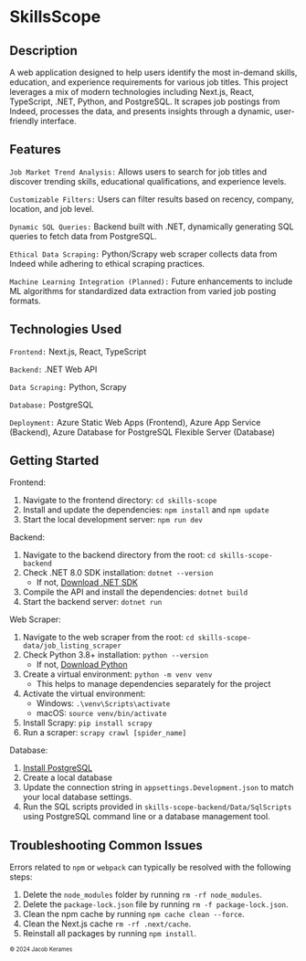 # SkillsScope

## Description
A web application designed to help users identify the most in-demand skills, education, and experience requirements for various job titles. This project leverages a mix of modern technologies including Next.js, React, TypeScript, .NET, Python, and PostgreSQL. It scrapes job postings from Indeed, processes the data, and presents insights through a dynamic, user-friendly interface.

## Features
`Job Market Trend Analysis:` Allows users to search for job titles and discover trending skills, educational qualifications, and experience levels.

`Customizable Filters:` Users can filter results based on recency, company, location, and job level.

`Dynamic SQL Queries:` Backend built with .NET, dynamically generating SQL queries to fetch data from PostgreSQL.

`Ethical Data Scraping:` Python/Scrapy web scraper collects data from Indeed while adhering to ethical scraping practices.

`Machine Learning Integration (Planned):` Future enhancements to include ML algorithms for standardized data extraction from varied job posting formats.

## Technologies Used
`Frontend:` Next.js, React, TypeScript

`Backend:` .NET Web API

`Data Scraping:` Python, Scrapy

`Database:` PostgreSQL

`Deployment:` Azure Static Web Apps (Frontend), Azure App Service (Backend), Azure Database for PostgreSQL Flexible Server (Database)

## Getting Started
Frontend:
1. Navigate to the frontend directory: `cd skills-scope`
2. Install and update the dependencies: `npm install` and `npm update`
3. Start the local development server: `npm run dev`

Backend:
1. Navigate to the backend directory from the root: `cd skills-scope-backend`
2. Check .NET 8.0 SDK installation: `dotnet --version`
    - If not, [Download .NET SDK](https://dotnet.microsoft.com/en-us/download/visual-studio-sdks)
3. Compile the API and install the dependencies: `dotnet build`
4. Start the backend server: `dotnet run`

Web Scraper:
1. Navigate to the web scraper from the root: `cd skills-scope-data/job_listing_scraper`
2. Check Python 3.8+ installation: `python --version`
    - If not, [Download Python](https://www.python.org/downloads/)
3. Create a virtual environment: `python -m venv venv`
    - This helps to manage dependencies separately for the project
4. Activate the virtual environment:
    - Windows: `.\venv\Scripts\activate`
    - macOS: `source venv/bin/activate`
5. Install Scrapy: `pip install scrapy`
6. Run a scraper: `scrapy crawl [spider_name]`

Database:
1. [Install PostgreSQL](https://www.postgresql.org/download/)
2. Create a local database
3. Update the connection string in `appsettings.Development.json` to match your local database settings.
4. Run the SQL scripts provided in `skills-scope-backend/Data/SqlScripts` using PostgreSQL command line or a database management tool.

## Troubleshooting Common Issues
Errors related to `npm` or `webpack` can typically be resolved with the following steps:
1. Delete the `node_modules` folder by running `rm -rf node_modules`.
2. Delete the `package-lock.json` file by running `rm -f package-lock.json`.
3. Clean the npm cache by running `npm cache clean --force`.
4. Clean the Next.js cache `rm -rf .next/cache`.
5. Reinstall all packages by running `npm install`.

<sup><sub>
&copy; 2024 Jacob Kerames<br>
</sub></sup>
